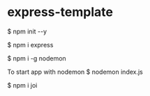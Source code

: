 # express-template

$ npm init --y

$ npm i express

$ npm i -g nodemon

To start app with nodemon
 $ nodemon index.js

$ npm i joi